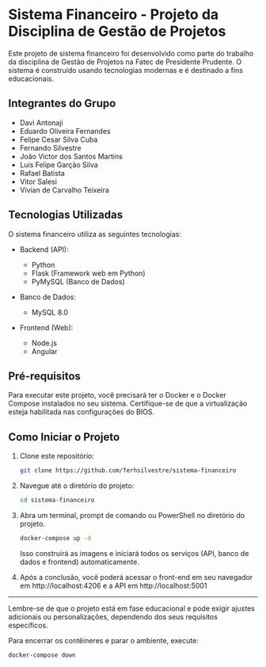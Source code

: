 # Sistema Financeiro - Projeto da Disciplina de Gestão de Projetos

Este projeto de sistema financeiro foi desenvolvido como parte do trabalho da disciplina de Gestão de Projetos na Fatec de Presidente Prudente. O sistema é construído usando tecnologias modernas e é destinado a fins educacionais.

## Integrantes do Grupo

- Davi Antonaji
- Eduardo Oliveira Fernandes
- Felipe Cesar Silva Cuba
- Fernando Silvestre
- João Victor dos Santos Martins
- Luis Felipe Garção Silva
- Rafael Batista
- Vitor Salesi
- Vivian de Carvalho Teixeira

## Tecnologias Utilizadas

O sistema financeiro utiliza as seguintes tecnologias:

- Backend (API):

  - Python
  - Flask (Framework web em Python)
  - PyMySQL (Banco de Dados)

- Banco de Dados:

  - MySQL 8.0

- Frontend (Web):
  - Node.js
  - Angular

## Pré-requisitos

Para executar este projeto, você precisará ter o Docker e o Docker Compose instalados no seu sistema. Certifique-se de que a virtualização esteja habilitada nas configurações do BIOS.

## Como Iniciar o Projeto

1. Clone este repositório:

   ```bash
   git clone https://github.com/ferhsilvestre/sistema-financeiro
   ```

2. Navegue até o diretório do projeto:

   ```bash
   cd sistema-financeiro
   ```

3. Abra um terminal, prompt de comando ou PowerShell no diretório do projeto.

   ```bash
   docker-compose up -d
   ```

   Isso construirá as imagens e iniciará todos os serviços (API, banco de dados e frontend) automaticamente.

4. Após a conclusão, você poderá acessar o front-end em seu navegador em http://localhost:4206 e a API em http://localhost:5001

---

Lembre-se de que o projeto está em fase educacional e pode exigir ajustes adicionais ou personalizações, dependendo dos seus requisitos específicos.

Para encerrar os contêineres e parar o ambiente, execute:

```bash
docker-compose down
```
